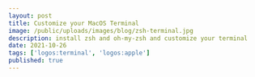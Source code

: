 ```yaml
---
layout: post
title: Customize your MacOS Terminal
image: /public/uploads/images/blog/zsh-terminal.jpg
description: install zsh and oh-my-zsh and customize your terminal
date: 2021-10-26
tags: ['logos:terminal', 'logos:apple']
published: true
---
```

